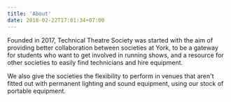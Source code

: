 ```yaml
---
title: 'About'
date: 2018-02-22T17:01:34+07:00
---
```


Founded in 2017, Technical Theatre Society was started with the aim of providing better collaboration between societies at York, to be a gateway for students who want to get involved in running shows, and a resource for other societies to easily find technicians and hire equipment.

We also give the societies the flexibility to perform in venues that aren't fitted out with permanent lighting and sound equipment, using our stock of portable equipment.
